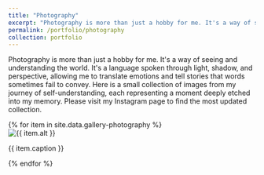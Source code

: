 ```yaml
---
title: "Photography"
excerpt: "Photography is more than just a hobby for me. It's a way of seeing and understanding the world. It's a language spoken through light, shadow, and perspective, allowing me to translate emotions and tell stories that words sometimes fail to convey. Here is a small collection of images from my journey of self-understanding, each representing a moment deeply etched into my memory. Please visit my Instagram page to find the most updated collection."
permalink: /portfolio/photography
collection: portfolio
---
```


Photography is more than just a hobby for me. It's a way of seeing and understanding the world. It's a language spoken through light, shadow, and perspective, allowing me to translate emotions and tell stories that words sometimes fail to convey. Here is a small collection of images from my journey of self-understanding, each representing a moment deeply etched into my memory. Please visit my Instagram page to find the most updated collection.

<div class="row">
{% for item in site.data.gallery-photography %}
  <div class="col-md-4">
    <img src="{{ item.image }}" alt="{{ item.alt }}" class="img-fluid rounded">
    <p class="caption text-center">{{ item.caption }}</p>
  </div>
{% endfor %}
</div>
